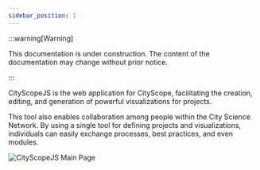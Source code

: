 ```yaml
---
sidebar_position: 1
---
```


:::warning[Warning]

This documentation is under construction. The content of the documentation may change without prior notice.

:::

CityScopeJS is the web application for CityScope, facilitating the creation, editing, and generation of powerful visualizations for projects.

This tool also enables collaboration among people within the City Science Network. By using a single tool for defining projects and visualizations, individuals can easily exchange processes, best practices, and even modules.

![CityScopeJS Main Page](/img/cityscopejs/main.png)
